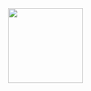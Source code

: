 <div align="center">
  <a href="https://github.com/FranciscoHynt">
<img height="150em" src="https://github-readme-stats.vercel.app/api?username=FranciscoHynt&show_icons=true&theme=dark&include_all_commits=true&count_private=true"/> 
</div>
